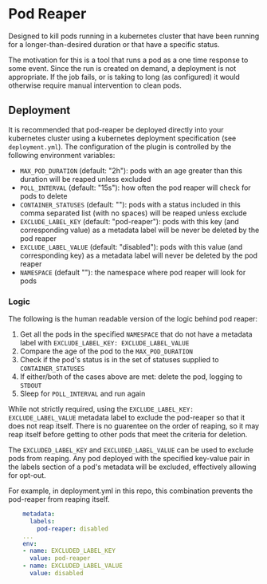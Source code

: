 # Pod Reaper
Designed to kill pods running in a kubernetes cluster that have been running for a longer-than-desired duration or that
have a specific status.

The motivation for this is a tool that runs a pod as a one time response to some event. Since the run is created on
demand, a deployment is not appropriate. If the job fails, or is taking to long (as configured) it would otherwise
require manual intervention to clean pods.

## Deployment

It is recommended that pod-reaper be deployed directly into your kubernetes cluster using a kubernetes deployment
specification (see `deployment.yml`). The configuration of the plugin is controlled by the following environment
variables:

- `MAX_POD_DURATION` (default: "2h"): pods with an age greater than this duration will be reaped unless excluded
- `POLL_INTERVAL` (default: "15s"): how often the pod reaper will check for pods to delete
- `CONTAINER_STATUSES` (default: ""): pods with a status included in this comma separated list (with no spaces) will be
 reaped unless exclude
- `EXCLUDE_LABEL_KEY` (default: "pod-reaper"): pods with this key (and corresponding value) as a metadata label will be
 never be deleted by the pod reaper
- `EXCLUDE_LABEL_VALUE` (default: "disabled"): pods with this value (and corresponding key) as a metadata label will
 never be deleted by the pod reaper
- `NAMESPACE` (default ""): the namespace where pod reaper will look for pods

### Logic

The following is the human readable version of the logic behind pod reaper:

1. Get all the pods in the specified `NAMESPACE` that do not have a metadata label with
 `EXCLUDE_LABEL_KEY: EXCLUDE_LABEL_VALUE`
1. Compare the age of the pod to the `MAX_POD_DURATION`
1. Check if the pod's status is in the set of statuses supplied to `CONTAINER_STATUSES`
1. If either/both of the cases above are met: delete the pod, logging to `STDOUT`
1. Sleep for `POLL_INTERVAL` and run again

While not strictly required, using the `EXCLUDE_LABEL_KEY: EXCLUDE_LABEL_VALUE` metadata label to exclude the pod-reaper
 so that it does not reap itself. There is no guarentee on the order of reaping, so it may reap itself before getting to
 other pods that meet the criteria for deletion.


The `EXCLUDED_LABEL_KEY` and `EXCLUDED_LABEL_VALUE` can be used to exclude pods from reaping. Any pod deployed with the
specified key-value pair in the labels section of a pod's metadata will be excluded, effectively allowing for opt-out.

For example, in deployment.yml in this repo, this combination prevents the pod-reaper from reaping itself.
```yaml
    metadata:
      labels:
        pod-reaper: disabled
    ...
    env:
    - name: EXCLUDED_LABEL_KEY
      value: pod-reaper
    - name: EXCLUDED_LABEL_VALUE
      value: disabled
```
